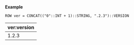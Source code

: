 **Example**

```esql
ROW ver = CONCAT(("0"::INT + 1)::STRING, ".2.3")::VERSION
```

| ver:version |
| --- |
| 1.2.3 |


